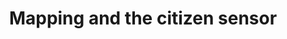 ---
title: 'Mapping and the citizen sensor'
logo: 'cost.webp'
pi: ''
uvpi: ''
years: '2013-2016'
website: 'https://www.cost.eu/actions/TD1202/'
funding_source: 'ICT COST Action'
role: ''
project_type: ''
partners: []
---